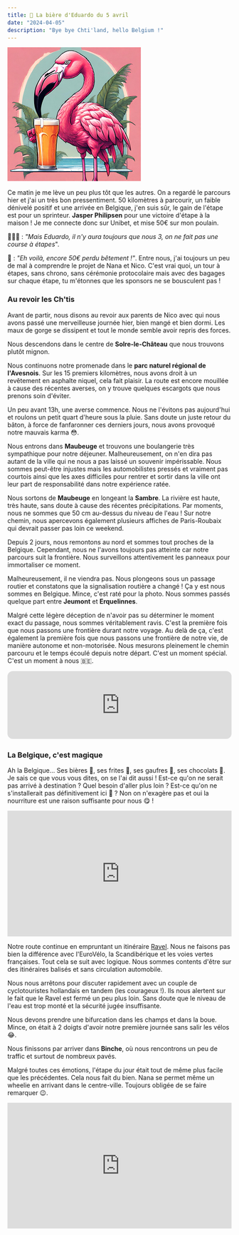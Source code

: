 ```yaml
---
title: 🍺 La bière d'Eduardo du 5 avril
date: "2024-04-05"
description: "Bye bye Chti'land, hello Belgium !"
---
```


![Bière d'Eduardo](../biere_eduardo.png)

Ce matin je me lève un peu plus tôt que les autres. On a regardé le parcours hier et j'ai un très bon pressentiment. 50 kilomètres à parcourir, un faible dénivelé positif et une arrivée en Belgique, j'en suis sûr, le gain de l'étape est pour un sprinteur. **Jasper Philipsen** pour une victoire d'étape à la maison ! Je me connecte donc sur Unibet, et mise 50€ sur mon poulain.

🚴🚴‍♂️ : *"Mais Eduardo, il n'y aura toujours que nous 3, on ne fait pas une course à étapes*".

🦩 : *"Eh voilà, encore 50€ perdu bêtement !"*. Entre nous, j'ai toujours un peu de mal à comprendre le projet de Nana et Nico. C'est vrai quoi, un tour à étapes, sans chrono, sans cérémonie protocolaire mais avec des bagages sur chaque étape, tu m'étonnes que les sponsors ne se bousculent pas !

### Au revoir les Ch'tis

Avant de partir, nous disons au revoir aux parents de Nico avec qui nous avons passé une merveilleuse journée hier, bien mangé et bien dormi. Les maux de gorge se dissipent et tout le monde semble avoir repris des forces.

Nous descendons dans le centre de **Solre-le-Château** que nous trouvons plutôt mignon.

Nous continuons notre promenade dans le **parc naturel régional de l'Avesnois**. Sur les 15 premiers kilomètres, nous avons droit à un revêtement en asphalte niquel, cela fait plaisir. La route est encore mouillée à cause des récentes averses, on y trouve quelques escargots que nous prenons soin d'éviter.

Un peu avant 13h, une averse commence. Nous ne l'évitons pas aujourd'hui et roulons un petit quart d'heure sous la pluie. Sans doute un juste retour du bâton, à force de fanfaronner ces derniers jours, nous avons provoqué notre mauvais karma 😳. 

Nous entrons dans **Maubeuge** et trouvons une boulangerie très sympathique pour notre déjeuner. Malheureusement, on n'en dira pas autant de la ville qui ne nous a pas laissé un souvenir impérissable. Nous sommes peut-être injustes mais les automobilistes pressés et vraiment pas courtois ainsi que les axes difficiles pour rentrer et sortir dans la ville ont leur part de responsabilité dans notre expérience ratée.

Nous sortons de **Maubeuge** en longeant la **Sambre**. La rivière est haute, très haute, sans doute à cause des récentes précipitations. Par moments, nous ne sommes que 50 cm au-dessus du niveau de l'eau ! Sur notre chemin, nous apercevons également plusieurs affiches de Paris-Roubaix qui devrait passer pas loin ce weekend.

Depuis 2 jours, nous remontons au nord et sommes tout proches de la Belgique. Cependant, nous ne l'avons toujours pas atteinte car notre parcours suit la frontière.  Nous surveillons attentivement les panneaux pour immortaliser ce moment.

Malheureusement, il ne viendra pas. Nous plongeons sous un passage routier et constatons que la signalisation routière a changé ! Ça y est nous sommes en Belgique. Mince, c'est raté pour la photo. Nous sommes passés quelque part entre **Jeumont** et **Erquelinnes**.

Malgré cette légère déception de n'avoir pas su déterminer le moment exact du passage, nous sommes véritablement ravis. C'est la première fois que nous passons une frontière durant notre voyage. Au delà de ça, c'est également la première fois que nous passons une frontière de notre vie, de manière autonome et non-motorisée. Nous mesurons pleinement le chemin parcouru et le temps écoulé depuis notre départ. C'est un moment spécial. C'est un moment à nous 🇧🇪.

<iframe style="border-radius:12px" src="https://open.spotify.com/embed/track/6pc8xULSlsMdFB3OrqbvZ4?utm_source=generator" width="100%" height="152" frameBorder="0" allow="autoplay; clipboard-write; encrypted-media; picture-in-picture" loading="lazy"></iframe>

### La Belgique, c'est magique
Ah la Belgique... Ses bières 🍺, ses frites 🍟, ses gaufres 🧇, ses chocolats 🍫. Je sais ce que vous vous dites, on se l'ai dit aussi ! Est-ce qu'on ne serait pas arrivé à destination ? Quel besoin d'aller plus loin ? Est-ce qu'on ne s'installerait pas définitivement ici 🧐 ? Non on n'exagère pas et oui la nourriture est une raison suffisante pour nous 😋 !

<div style="width: 100%; height: 0; position: relative; padding-bottom: 56%;"><iframe src="https://giphy.com/embed/jyzjPmdKLm2fslKG8C" style="top: 0; left: 0; width: 100%; height: 100%; position: absolute; border: 0;" allowfullscreen scrolling="no" allow="encrypted-media;" class="giphy-embed"></iframe></div>

Notre route continue en empruntant un itinéraire [Ravel](https://ravel.wallonie.be/home/itineraires.html). Nous ne faisons pas bien la différence avec l'EuroVélo, la Scandibérique et les voies vertes françaises. Tout cela se suit avec logique. Nous sommes contents d'être sur des itinéraires balisés et sans circulation automobile.

Nous nous arrêtons pour discuter rapidement avec un couple de cyclotouristes hollandais en tandem (les courageux !). Ils nous alertent sur le fait que le Ravel est fermé un peu plus loin. Sans doute que le niveau de l'eau est trop monté et la sécurité jugée insuffisante.

Nous devons prendre une bifurcation dans les champs et dans la boue. Mince, on était à 2 doigts d'avoir notre première journée sans salir les vélos 😂.

Nous finissons par arriver dans **Binche**, où nous rencontrons un peu de traffic et surtout de nombreux pavés.

Malgré toutes ces émotions, l'étape du jour était tout de même plus facile que les précédentes. Cela nous fait du bien. Nana se permet même un wheelie en arrivant dans le centre-ville. Toujours obligée de se faire remarquer 😉.

<div style="width: 100%; height: 0; position: relative; padding-bottom: 56%;"><iframe src="https://giphy.com/embed/RhSiIe2u05WOn0obtb" style="top: 0; left: 0; width: 100%; height: 100%; position: absolute; border: 0;" allowfullscreen scrolling="no" allow="encrypted-media;" class="giphy-embed"></iframe></div>


